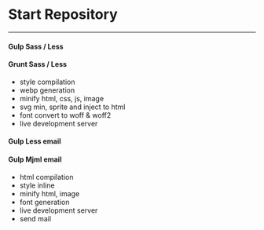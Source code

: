 # Start Repository
---
#### Gulp Sass / Less
#### Grunt Sass / Less

- style compilation
- webp generation
- minify html, css, js, image
- svg min, sprite and inject to html
- font convert to woff & woff2
- live development server

#### Gulp Less email
#### Gulp Mjml email

- html compilation
- style inline
- minify html, image
- font generation
- live development server
- send mail
